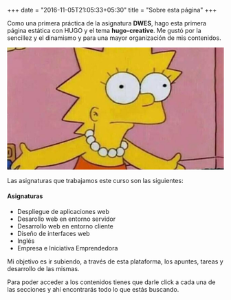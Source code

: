 +++
date = "2016-11-05T21:05:33+05:30"
title = "Sobre esta página"
+++

Como una primera práctica de la asignatura **DWES**, hago esta primera página estática con HUGO y el tema **hugo-creative**.
Me gustó por la sencillez y el dinamismo y para una mayor organización de mis contenidos.

![Imagen de Lisa Simpson](sobre-la-pagina.jpg)

Las asignaturas que trabajamos este curso son las siguientes:

#### Asignaturas

* Despliegue de aplicaciones web
* Desarollo web en entorno servidor
* Desarrollo web en entorno cliente
* Diseño de interfaces web
* Inglés
* Empresa e Iniciativa Emprendedora

Mi objetivo es ir subiendo, a través de esta plataforma, los apuntes, tareas y desarrollo de las mismas. 

Para poder acceder a los contenidos tienes que darle click a cada una de las secciones y ahí encontrarás todo lo que estás buscando.